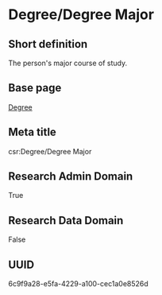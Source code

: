 # Degree/Degree Major
## Short definition
The person's major course of study.
## Base page
[Degree](../Objects/Degree.md)
## Meta title
csr:Degree/Degree Major
## Research Admin Domain
True
## Research Data Domain
False
## UUID
6c9f9a28-e5fa-4229-a100-cec1a0e8526d
